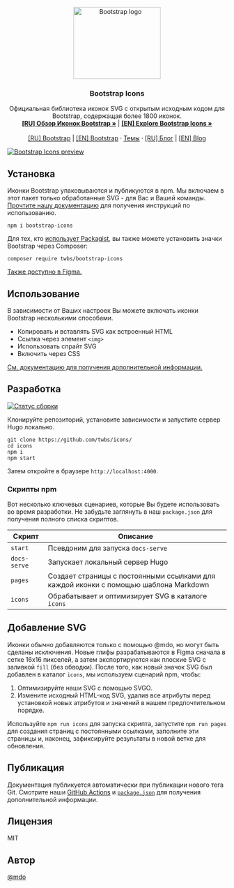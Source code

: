<p align="center">
  <a href="https://getbootstrap.com/">
    <img src="https://getbootstrap.com/docs/5.2/assets/brand/bootstrap-logo-shadow.png" alt="Bootstrap logo" width="200" height="165">
  </a>
</p>

<h3 align="center">Bootstrap Icons</h3>

<p align="center">
  Официальная библиотека иконок SVG с открытым исходным кодом для Bootstrap, содержащая более 1800 иконок.
  <br>
  <a href="https://icons.getbootstrap.su/"><strong>[RU] Обзор Иконок Bootstrap »</strong></a> | <a href="https://icons.getbootstrap.com/"><strong>[EN] Explore Bootstrap Icons »</strong></a>
  <br>
  <br>
  <a href="https://getbootstrap.su/">[RU] Bootstrap</a> | <a href="https://getbootstrap.com/">[EN] Bootstrap</a>
  ·
  <a href="https://themes.getbootstrap.com/">Темы</a>
  ·
  <a href="https://blog.getbootstrap.su/">[RU] Блог</a> | <a href="https://blog.getbootstrap.com/">[EN] Blog</a>
  <br>
</p>

[![Bootstrap Icons preview](https://github.com/twbs/icons/blob/main/.github/preview.png)](https://icons.getbootstrap.com)

## Установка

Иконки Bootstrap упаковываются и публикуются в npm. Мы включаем в этот пакет только обработанные SVG - для Вас и Вашей команды. [Прочтите нашу документацию](https://icons.getbootstrap.su/) для получения инструкций по использованию.

```shell
npm i bootstrap-icons
```

Для тех, кто [использует Packagist](https://packagist.org/packages/twbs/bootstrap-icons), вы также можете установить значки Bootstrap через Composer:

```shell
composer require twbs/bootstrap-icons
```

[Также доступно в Figma.](https://www.figma.com/community/file/1042482994486402696/Bootstrap-Icons)

## Использование

В зависимости от Ваших настроек Вы можете включать иконки Bootstrap несколькими способами.

- Копировать и вставлять SVG как встроенный HTML
- Ссылка через элемент `<img>`
- Использовать спрайт SVG
- Включить через CSS

[См. документацию для получения дополнительной информации.](https://icons.getbootstrap.su/#использование)

## Разработка

[![Статус сборки](https://github.com/twbs/icons/workflows/Tests/badge.svg)](https://github.com/twbs/icons/actions?workflow=Tests)

Клонируйте репозиторий, установите зависимости и запустите сервер Hugo локально.

```shell
git clone https://github.com/twbs/icons/
cd icons
npm i
npm start
```

Затем откройте в браузере `http://localhost:4000`.

### Скрипты npm

Вот несколько ключевых сценариев, которые Вы будете использовать во время разработки. Не забудьте заглянуть в наш `package.json` для получения полного списка скриптов.

| Скрипт       | Описание                                                                             |
| ------------ | ------------------------------------------------------------------------------------ |
| `start`      | Псевдоним для запуска `docs-serve`                                                   |
| `docs-serve` | Запускает локальный сервер Hugo                                                      |
| `pages`      | Создает страницы с постоянными ссылками для каждой иконки с помощью шаблона Markdown |
| `icons`      | Обрабатывает и оптимизирует SVG в каталоге `icons`                                   |

## Добавление SVG

Иконки обычно добавляются только с помощью @mdo, но могут быть сделаны исключения. Новые глифы разрабатываются в Figma сначала в сетке 16x16 пикселей, а затем экспортируются как плоские SVG с заливкой `fill` (без обводки). После того, как новый значок SVG был добавлен в каталог `icons`, мы используем сценарий npm, чтобы:

1. Оптимизируйте наши SVG с помощью SVGO.
2. Измените исходный HTML-код SVG, удалив все атрибуты перед установкой новых атрибутов и значений в нашем предпочтительном порядке.

Используйте `npm run icons` для запуска скрипта, запустите `npm run pages` для создания страниц с постоянными ссылками, заполните эти страницы и, наконец, зафиксируйте результаты в новой ветке для обновления.

## Публикация

Документация публикуется автоматически при публикации нового тега Git. Смотрите наши [GitHub Actions](https://github.com/twbs/icons/tree/main/.github/workflows) и [`package.json`](https://github.com/twbs/icons/blob/main/package.json) для получения дополнительной информации.

## Лицензия

MIT

## Автор

[@mdo](https://github.com/mdo)

